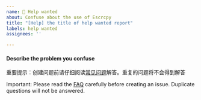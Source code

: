 ```yaml
---
name: 🥺 Help wanted
about: Confuse about the use of Escrcpy
title: "[Help] the title of help wanted report"
labels: help wanted
assignees: ''

---
```


#### Describe the problem you confuse

重要提示：创建问题前请仔细阅读[常见问题](https://github.com/viarotel-org/escrcpy/blob/main/README-CN.md#%E5%B8%B8%E8%A7%81%E9%97%AE%E9%A2%98)解答。重复的问题将不会得到解答

Important: Please read the [FAQ](https://github.com/viarotel-org/escrcpy#faq) carefully before creating an issue. Duplicate questions will not be answered.